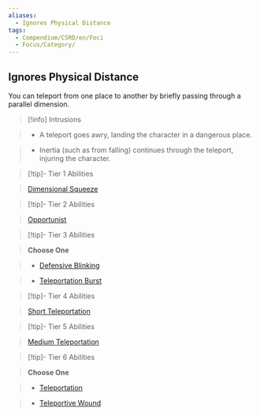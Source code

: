 ```yaml
---
aliases:
  - Ignores Physical Distance
tags:
  - Compendium/CSRD/en/Foci
  - Focus/Category/
---
```

  
    
## Ignores Physical Distance    
You can teleport from one place to another by briefly passing through a parallel dimension.    
  
>[!info] Intrusions    
>- A teleport goes awry, landing the character in a dangerous place.    
>- Inertia (such as from falling) continues through the teleport, injuring the character.    
  
  
>[!tip]- Tier 1 Abilities    
> [Dimensional Squeeze](Dimensional-Squeeze.md)    
  
  
>[!tip]- Tier 2 Abilities    
> [Opportunist](Opportunist.md)    
  
  
>[!tip]- Tier 3 Abilities    
> **Choose One**    
>- [Defensive Blinking](Defensive-Blinking.md)    
>- [Teleportation Burst](Teleportation-Burst.md)    
  
  
>[!tip]- Tier 4 Abilities    
> [Short Teleportation](Short-Teleportation.md)    
  
  
>[!tip]- Tier 5 Abilities    
> [Medium Teleportation](Medium-Teleportation.md)    
  
  
>[!tip]- Tier 6 Abilities    
> **Choose One**    
>- [Teleportation](Teleportation.md)    
>- [Teleportive Wound](Teleportive-Wound.md)